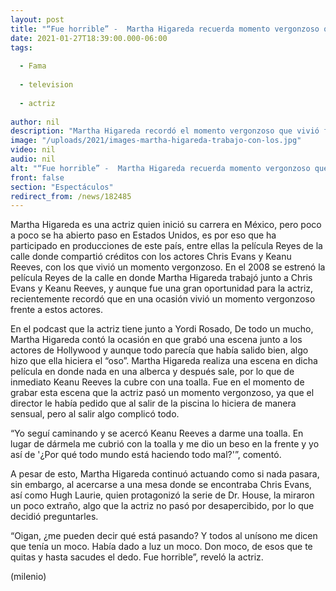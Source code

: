 ```yaml
---
layout: post
title: "“Fue horrible” -  Martha Higareda recuerda momento vergonzoso que pasó frente a Chris Evan y Keanu Reeves"
date: 2021-01-27T18:39:00.000-06:00
tags:
  
  - Fama
  
  - television
  
  - actriz
  
author: nil
description: "Martha Higareda recordó el momento vergonzoso que vivió frente a Chris Evans y Keanu Reeves. "
image: "/uploads/2021/images-martha-higareda-trabajo-con-los.jpg"
video: nil
audio: nil
alt: "“Fue horrible” -  Martha Higareda recuerda momento vergonzoso que pasó frente a Chris Evan y Keanu Reeves"
front: false
section: "Espectáculos"
redirect_from: /news/182485
---
```


Martha Higareda es una actriz quien inició su carrera en México, pero poco a poco se ha abierto paso en Estados Unidos, es por eso que ha participado en producciones de este país, entre ellas la película Reyes de la calle donde compartió créditos con los actores Chris Evans y Keanu Reeves, con los que vivió un momento vergonzoso. En el 2008 se estrenó la película Reyes de la calle en donde Martha Higareda trabajó junto a Chris Evans y Keanu Reeves, y aunque fue una gran oportunidad para la actriz, recientemente recordó que en una ocasión vivió un momento vergonzoso frente a estos actores.

En el podcast que la actriz tiene junto a Yordi Rosado, De todo un mucho, Martha Higareda contó la ocasión en que grabó una escena junto a los actores de Hollywood y aunque todo parecía que había salido bien, algo hizo que ella hiciera el “oso”. Martha Higareda realiza una escena en dicha película en donde nada en una alberca y después sale, por lo que de inmediato Keanu Reeves la cubre con una toalla. Fue en el momento de grabar esta escena que la actriz pasó un momento vergonzoso, ya que el director le había pedido que al salir de la piscina lo hiciera de manera sensual, pero al salir algo complicó todo. 

“Yo seguí caminando y se acercó Keanu Reeves a darme una toalla. En lugar de dármela me cubrió con la toalla y me dio un beso en la frente y yo así de '¿Por qué todo mundo está haciendo todo mal?'”, comentó. 

A pesar de esto, Martha Higareda continuó actuando como si nada pasara, sin embargo, al acercarse a una mesa donde se encontraba Chris Evans, así como Hugh Laurie, quien protagonizó la serie de Dr. House, la miraron un poco extraño, algo que la actriz no pasó por desapercibido, por lo que decidió preguntarles. 

“Oigan, ¿me pueden decir qué está pasando? Y todos al unísono me dicen que tenía un moco. Había dado a luz un moco. Don moco, de esos que te quitas y hasta sacudes el dedo. Fue horrible”, reveló la actriz. 

(milenio)